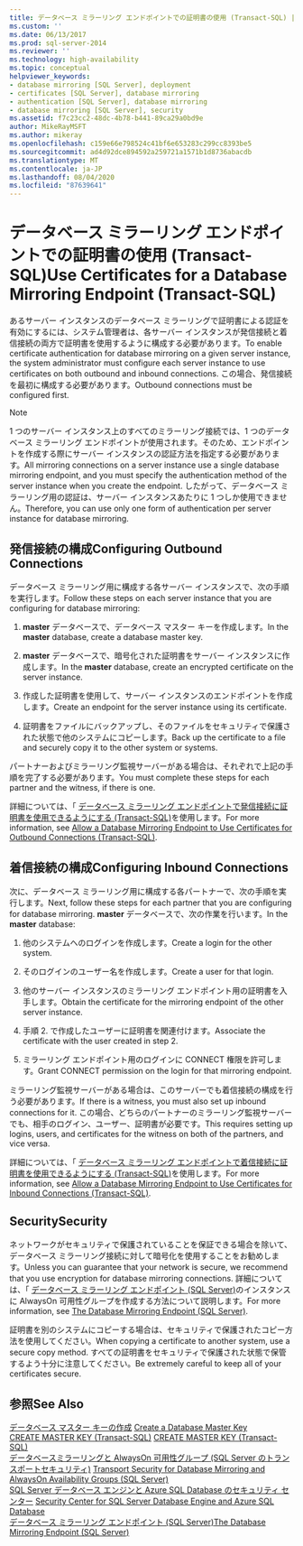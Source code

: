 ```yaml
---
title: データベース ミラーリング エンドポイントでの証明書の使用 (Transact-SQL) | Microsoft Docs
ms.custom: ''
ms.date: 06/13/2017
ms.prod: sql-server-2014
ms.reviewer: ''
ms.technology: high-availability
ms.topic: conceptual
helpviewer_keywords:
- database mirroring [SQL Server], deployment
- certificates [SQL Server], database mirroring
- authentication [SQL Server], database mirroring
- database mirroring [SQL Server], security
ms.assetid: f7c23cc2-48dc-4b78-b441-89ca29a0bd9e
author: MikeRayMSFT
ms.author: mikeray
ms.openlocfilehash: c159e66e798524c41bf6e653283c299cc8393be5
ms.sourcegitcommit: ad4d92dce894592a259721a1571b1d8736abacdb
ms.translationtype: MT
ms.contentlocale: ja-JP
ms.lasthandoff: 08/04/2020
ms.locfileid: "87639641"
---
```

# <a name="use-certificates-for-a-database-mirroring-endpoint-transact-sql"></a><span data-ttu-id="c9d55-102">データベース ミラーリング エンドポイントでの証明書の使用 (Transact-SQL)</span><span class="sxs-lookup"><span data-stu-id="c9d55-102">Use Certificates for a Database Mirroring Endpoint (Transact-SQL)</span></span>
  <span data-ttu-id="c9d55-103">あるサーバー インスタンスのデータベース ミラーリングで証明書による認証を有効にするには、システム管理者は、各サーバー インスタンスが発信接続と着信接続の両方で証明書を使用するように構成する必要があります。</span><span class="sxs-lookup"><span data-stu-id="c9d55-103">To enable certificate authentication for database mirroring on a given server instance, the system administrator must configure each server instance to use certificates on both outbound and inbound connections.</span></span> <span data-ttu-id="c9d55-104">この場合、発信接続を最初に構成する必要があります。</span><span class="sxs-lookup"><span data-stu-id="c9d55-104">Outbound connections must be configured first.</span></span>  
  
> [!NOTE]  
>  <span data-ttu-id="c9d55-105">1 つのサーバー インスタンス上のすべてのミラーリング接続では、1 つのデータベース ミラーリング エンドポイントが使用されます。そのため、エンドポイントを作成する際にサーバー インスタンスの認証方法を指定する必要があります。</span><span class="sxs-lookup"><span data-stu-id="c9d55-105">All mirroring connections on a server instance use a single database mirroring endpoint, and you must specify the authentication method of the server instance when you create the endpoint.</span></span> <span data-ttu-id="c9d55-106">したがって、データベース ミラーリング用の認証は、サーバー インスタンスあたりに 1 つしか使用できません。</span><span class="sxs-lookup"><span data-stu-id="c9d55-106">Therefore, you can use only one form of authentication per server instance for database mirroring.</span></span>  
  
## <a name="configuring-outbound-connections"></a><span data-ttu-id="c9d55-107">発信接続の構成</span><span class="sxs-lookup"><span data-stu-id="c9d55-107">Configuring Outbound Connections</span></span>  
 <span data-ttu-id="c9d55-108">データベース ミラーリング用に構成する各サーバー インスタンスで、次の手順を実行します。</span><span class="sxs-lookup"><span data-stu-id="c9d55-108">Follow these steps on each server instance that you are configuring for database mirroring:</span></span>  
  
1.  <span data-ttu-id="c9d55-109">**master** データベースで、データベース マスター キーを作成します。</span><span class="sxs-lookup"><span data-stu-id="c9d55-109">In the **master** database, create a database master key.</span></span>  
  
2.  <span data-ttu-id="c9d55-110">**master** データベースで、暗号化された証明書をサーバー インスタンスに作成します。</span><span class="sxs-lookup"><span data-stu-id="c9d55-110">In the **master** database, create an encrypted certificate on the server instance.</span></span>  
  
3.  <span data-ttu-id="c9d55-111">作成した証明書を使用して、サーバー インスタンスのエンドポイントを作成します。</span><span class="sxs-lookup"><span data-stu-id="c9d55-111">Create an endpoint for the server instance using its certificate.</span></span>  
  
4.  <span data-ttu-id="c9d55-112">証明書をファイルにバックアップし、そのファイルをセキュリティで保護された状態で他のシステムにコピーします。</span><span class="sxs-lookup"><span data-stu-id="c9d55-112">Back up the certificate to a file and securely copy it to the other system or systems.</span></span>  
  
 <span data-ttu-id="c9d55-113">パートナーおよびミラーリング監視サーバーがある場合は、それぞれで上記の手順を完了する必要があります。</span><span class="sxs-lookup"><span data-stu-id="c9d55-113">You must complete these steps for each partner and the witness, if there is one.</span></span>  
  
 <span data-ttu-id="c9d55-114">詳細については、「 [データベース ミラーリング エンドポイントで発信接続に証明書を使用できるようにする &#40;Transact-SQL&#41;](database-mirroring-use-certificates-for-outbound-connections.md)を使用します。</span><span class="sxs-lookup"><span data-stu-id="c9d55-114">For more information, see [Allow a Database Mirroring Endpoint to Use Certificates for Outbound Connections &#40;Transact-SQL&#41;](database-mirroring-use-certificates-for-outbound-connections.md).</span></span>  
  
## <a name="configuring-inbound-connections"></a><span data-ttu-id="c9d55-115">着信接続の構成</span><span class="sxs-lookup"><span data-stu-id="c9d55-115">Configuring Inbound Connections</span></span>  
 <span data-ttu-id="c9d55-116">次に、データベース ミラーリング用に構成する各パートナーで、次の手順を実行します。</span><span class="sxs-lookup"><span data-stu-id="c9d55-116">Next, follow these steps for each partner that you are configuring for database mirroring.</span></span> <span data-ttu-id="c9d55-117">**master** データベースで、次の作業を行います。</span><span class="sxs-lookup"><span data-stu-id="c9d55-117">In the **master** database:</span></span>  
  
1.  <span data-ttu-id="c9d55-118">他のシステムへのログインを作成します。</span><span class="sxs-lookup"><span data-stu-id="c9d55-118">Create a login for the other system.</span></span>  
  
2.  <span data-ttu-id="c9d55-119">そのログインのユーザー名を作成します。</span><span class="sxs-lookup"><span data-stu-id="c9d55-119">Create a user for that login.</span></span>  
  
3.  <span data-ttu-id="c9d55-120">他のサーバー インスタンスのミラーリング エンドポイント用の証明書を入手します。</span><span class="sxs-lookup"><span data-stu-id="c9d55-120">Obtain the certificate for the mirroring endpoint of the other server instance.</span></span>  
  
4.  <span data-ttu-id="c9d55-121">手順 2. で作成したユーザーに証明書を関連付けます。</span><span class="sxs-lookup"><span data-stu-id="c9d55-121">Associate the certificate with the user created in step 2.</span></span>  
  
5.  <span data-ttu-id="c9d55-122">ミラーリング エンドポイント用のログインに CONNECT 権限を許可します。</span><span class="sxs-lookup"><span data-stu-id="c9d55-122">Grant CONNECT permission on the login for that mirroring endpoint.</span></span>  
  
 <span data-ttu-id="c9d55-123">ミラーリング監視サーバーがある場合は、このサーバーでも着信接続の構成を行う必要があります。</span><span class="sxs-lookup"><span data-stu-id="c9d55-123">If there is a witness, you must also set up inbound connections for it.</span></span> <span data-ttu-id="c9d55-124">この場合、どちらのパートナーのミラーリング監視サーバーでも、相手のログイン、ユーザー、証明書が必要です。</span><span class="sxs-lookup"><span data-stu-id="c9d55-124">This requires setting up logins, users, and certificates for the witness on both of the partners, and vice versa.</span></span>  
  
 <span data-ttu-id="c9d55-125">詳細については、「 [データベース ミラーリング エンドポイントで着信接続に証明書を使用できるようにする &#40;Transact-SQL&#41;](database-mirroring-use-certificates-for-inbound-connections.md)を使用します。</span><span class="sxs-lookup"><span data-stu-id="c9d55-125">For more information, see [Allow a Database Mirroring Endpoint to Use Certificates for Inbound Connections &#40;Transact-SQL&#41;](database-mirroring-use-certificates-for-inbound-connections.md).</span></span>  
  
## <a name="security"></a><span data-ttu-id="c9d55-126">Security</span><span class="sxs-lookup"><span data-stu-id="c9d55-126">Security</span></span>  
 <span data-ttu-id="c9d55-127">ネットワークがセキュリティで保護されていることを保証できる場合を除いて、データベース ミラーリング接続に対して暗号化を使用することをお勧めします。</span><span class="sxs-lookup"><span data-stu-id="c9d55-127">Unless you can guarantee that your network is secure, we recommend that you use encryption for database mirroring connections.</span></span> <span data-ttu-id="c9d55-128">詳細については、「 [データベース ミラーリング エンドポイント &#40;SQL Server&#41;](the-database-mirroring-endpoint-sql-server.md)のインスタンスに AlwaysOn 可用性グループを作成する方法について説明します。</span><span class="sxs-lookup"><span data-stu-id="c9d55-128">For more information, see [The Database Mirroring Endpoint &#40;SQL Server&#41;](the-database-mirroring-endpoint-sql-server.md).</span></span>  
  
 <span data-ttu-id="c9d55-129">証明書を別のシステムにコピーする場合は、セキュリティで保護されたコピー方法を使用してください。</span><span class="sxs-lookup"><span data-stu-id="c9d55-129">When copying a certificate to another system, use a secure copy method.</span></span> <span data-ttu-id="c9d55-130">すべての証明書をセキュリティで保護された状態で保管するよう十分に注意してください。</span><span class="sxs-lookup"><span data-stu-id="c9d55-130">Be extremely careful to keep all of your certificates secure.</span></span>  
  
## <a name="see-also"></a><span data-ttu-id="c9d55-131">参照</span><span class="sxs-lookup"><span data-stu-id="c9d55-131">See Also</span></span>  
 <span data-ttu-id="c9d55-132">[データベース マスター キーの作成](../../relational-databases/security/encryption/create-a-database-master-key.md) </span><span class="sxs-lookup"><span data-stu-id="c9d55-132">[Create a Database Master Key](../../relational-databases/security/encryption/create-a-database-master-key.md) </span></span>  
 <span data-ttu-id="c9d55-133">[CREATE MASTER KEY &#40;Transact-SQL&#41;](/sql/t-sql/statements/create-master-key-transact-sql) </span><span class="sxs-lookup"><span data-stu-id="c9d55-133">[CREATE MASTER KEY &#40;Transact-SQL&#41;](/sql/t-sql/statements/create-master-key-transact-sql) </span></span>  
 <span data-ttu-id="c9d55-134">[データベースミラーリングと AlwaysOn 可用性グループ &#40;SQL Server のトランスポートセキュリティ&#41;](transport-security-database-mirroring-always-on-availability.md) </span><span class="sxs-lookup"><span data-stu-id="c9d55-134">[Transport Security for Database Mirroring and AlwaysOn Availability Groups &#40;SQL Server&#41;](transport-security-database-mirroring-always-on-availability.md) </span></span>  
 <span data-ttu-id="c9d55-135">[SQL Server データベース エンジンと Azure SQL Database のセキュリティ センター](../../relational-databases/security/security-center-for-sql-server-database-engine-and-azure-sql-database.md) </span><span class="sxs-lookup"><span data-stu-id="c9d55-135">[Security Center for SQL Server Database Engine and Azure SQL Database](../../relational-databases/security/security-center-for-sql-server-database-engine-and-azure-sql-database.md) </span></span>  
 [<span data-ttu-id="c9d55-136">データベース ミラーリング エンドポイント &#40;SQL Server&#41;</span><span class="sxs-lookup"><span data-stu-id="c9d55-136">The Database Mirroring Endpoint &#40;SQL Server&#41;</span></span>](the-database-mirroring-endpoint-sql-server.md)  
  
  
